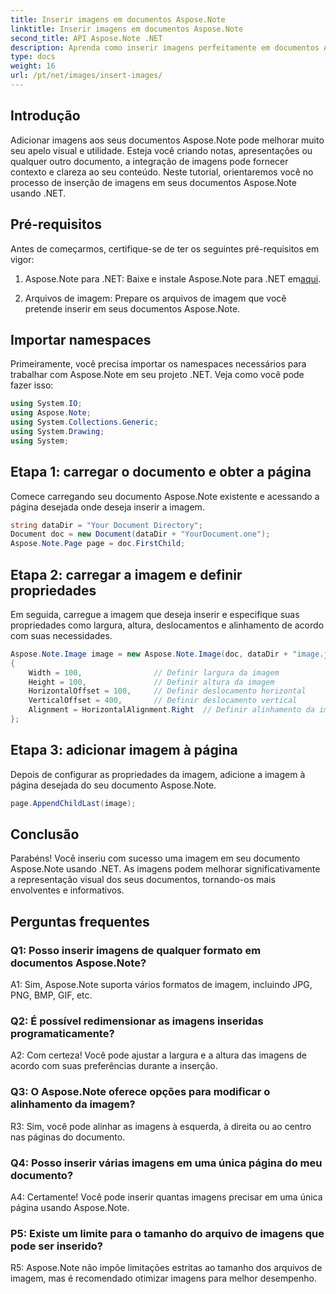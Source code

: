 ```yaml
---
title: Inserir imagens em documentos Aspose.Note
linktitle: Inserir imagens em documentos Aspose.Note
second_title: API Aspose.Note .NET
description: Aprenda como inserir imagens perfeitamente em documentos Aspose.Note usando .NET para obter conteúdo visual aprimorado. Siga nosso guia passo a passo para fácil integração.
type: docs
weight: 16
url: /pt/net/images/insert-images/
---
```

## Introdução

Adicionar imagens aos seus documentos Aspose.Note pode melhorar muito seu apelo visual e utilidade. Esteja você criando notas, apresentações ou qualquer outro documento, a integração de imagens pode fornecer contexto e clareza ao seu conteúdo. Neste tutorial, orientaremos você no processo de inserção de imagens em seus documentos Aspose.Note usando .NET.

## Pré-requisitos

Antes de começarmos, certifique-se de ter os seguintes pré-requisitos em vigor:

1.  Aspose.Note para .NET: Baixe e instale Aspose.Note para .NET em[aqui](https://releases.aspose.com/note/net/).
   
2. Arquivos de imagem: Prepare os arquivos de imagem que você pretende inserir em seus documentos Aspose.Note.

## Importar namespaces

Primeiramente, você precisa importar os namespaces necessários para trabalhar com Aspose.Note em seu projeto .NET. Veja como você pode fazer isso:

```csharp
using System.IO;
using Aspose.Note;
using System.Collections.Generic;
using System.Drawing;
using System;
```

## Etapa 1: carregar o documento e obter a página

Comece carregando seu documento Aspose.Note existente e acessando a página desejada onde deseja inserir a imagem.

```csharp
string dataDir = "Your Document Directory";
Document doc = new Document(dataDir + "YourDocument.one");
Aspose.Note.Page page = doc.FirstChild;
```

## Etapa 2: carregar a imagem e definir propriedades

Em seguida, carregue a imagem que deseja inserir e especifique suas propriedades como largura, altura, deslocamentos e alinhamento de acordo com suas necessidades.

```csharp
Aspose.Note.Image image = new Aspose.Note.Image(doc, dataDir + "image.jpg")
{
    Width = 100,                // Definir largura da imagem
    Height = 100,               // Definir altura da imagem
    HorizontalOffset = 100,     // Definir deslocamento horizontal
    VerticalOffset = 400,       // Definir deslocamento vertical
    Alignment = HorizontalAlignment.Right  // Definir alinhamento da imagem
};
```

## Etapa 3: adicionar imagem à página

Depois de configurar as propriedades da imagem, adicione a imagem à página desejada do seu documento Aspose.Note.

```csharp
page.AppendChildLast(image);
```

## Conclusão

Parabéns! Você inseriu com sucesso uma imagem em seu documento Aspose.Note usando .NET. As imagens podem melhorar significativamente a representação visual dos seus documentos, tornando-os mais envolventes e informativos.

## Perguntas frequentes

### Q1: Posso inserir imagens de qualquer formato em documentos Aspose.Note?

A1: Sim, Aspose.Note suporta vários formatos de imagem, incluindo JPG, PNG, BMP, GIF, etc.

### Q2: É possível redimensionar as imagens inseridas programaticamente?

A2: Com certeza! Você pode ajustar a largura e a altura das imagens de acordo com suas preferências durante a inserção.

### Q3: O Aspose.Note oferece opções para modificar o alinhamento da imagem?

R3: Sim, você pode alinhar as imagens à esquerda, à direita ou ao centro nas páginas do documento.

### Q4: Posso inserir várias imagens em uma única página do meu documento?

A4: Certamente! Você pode inserir quantas imagens precisar em uma única página usando Aspose.Note.

### P5: Existe um limite para o tamanho do arquivo de imagens que pode ser inserido?

R5: Aspose.Note não impõe limitações estritas ao tamanho dos arquivos de imagem, mas é recomendado otimizar imagens para melhor desempenho.